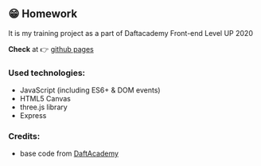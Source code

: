 ## :grin: Homework

It is my training project as a part of Daftacademy Front-end Level UP 2020

**Check** at :point_right: [github pages](https://freefrogs.github.io/Animation/)

### Used technologies:
* JavaScript (including ES6+ & DOM events)
* HTML5 Canvas
* three.js library
* Express

### Credits:
* base code from [DaftAcademy](https://daftacademy.pl/)